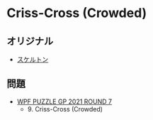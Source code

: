 # Criss-Cross (Crowded)

## オリジナル
- [スケルトン](crisscross.md)

## 問題
- [WPF PUZZLE GP 2021 ROUND 7](../questions/wpfpgp2021_7.md)
	- 9\. Criss-Cross (Crowded)

